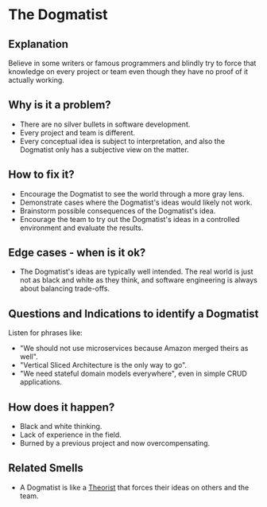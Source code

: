 # The Dogmatist
## Explanation

Believe in some writers or famous programmers and blindly try to force that knowledge on every project or team even
though they have no proof of it actually working.

## Why is it a problem?

* There are no silver bullets in software development.
* Every project and team is different.
* Every conceptual idea is subject to interpretation, and also the Dogmatist only has a subjective view on the matter.

## How to fix it?

* Encourage the Dogmatist to see the world through a more gray lens.
* Demonstrate cases where the Dogmatist's ideas would likely not work.
* Brainstorm possible consequences of the Dogmatist's idea.
* Encourage the team to try out the Dogmatist's ideas in a controlled environment and evaluate the results.

## Edge cases - when is it ok?

* The Dogmatist's ideas are typically well intended. The real world is just not as black and white as they think, and
  software engineering is always about balancing trade-offs.

## Questions and Indications to identify a Dogmatist
Listen for phrases like:
* "We should not use microservices because Amazon merged theirs as well".
* "Vertical Sliced Architecture is the only way to go".
* "We need stateful domain models everywhere", even in simple CRUD applications.

## How does it happen?
* Black and white thinking.
* Lack of experience in the field.
* Burned by a previous project and now overcompensating.

## Related Smells
* A Dogmatist is like a [Theorist](The-Theorist.md) that forces their ideas on others and the team.